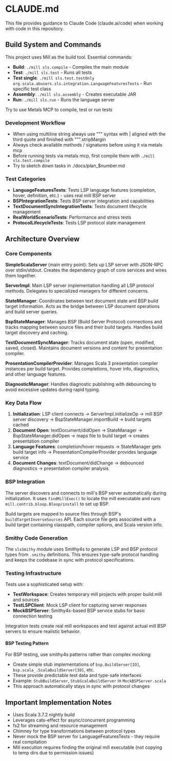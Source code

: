 # CLAUDE.md

This file provides guidance to Claude Code (claude.ai/code) when working with code in this repository.

## Build System and Commands

This project uses Mill as the build tool. Essential commands:

- **Build**: `./mill sls.compile` - Compiles the main module
- **Test**: `./mill sls.test` - Runs all tests  
- **Test single**: `./mill sls.test.testOnly org.scala.abusers.sls.integration.LanguageFeaturesTests` - Run specific test class
- **Assembly**: `./mill sls.assembly` - Creates executable JAR
- **Run**: `./mill sls.run` - Runs the language server

Try to use Metals MCP to compile, test or run tests

### Development Workflow

- When using multiline string always use """ syntax with | aligned with the third quote and finished with """.stripMargin
- Always check available methods / signatures before using it via metals mcp  
- Before running tests via metals mcp, first compile them with `./mill sls.test.compile`
- Try to sketch down tasks in ./docs/plan_$number.md

### Test Categories

- **LanguageFeaturesTests**: Tests LSP language features (completion, hover, definition, etc.) - uses real mill BSP server
- **BSPIntegrationTests**: Tests BSP server integration and capabilities
- **TextDocumentSyncIntegrationTests**: Tests document lifecycle management
- **RealWorldScenarioTests**: Performance and stress tests
- **ProtocolLifecycleTests**: Tests LSP protocol state management

## Architecture Overview

### Core Components

**SimpleScalaServer** (main entry point): Sets up LSP server with JSON-RPC over stdin/stdout. Creates the dependency graph of core services and wires them together.

**ServerImpl**: Main LSP server implementation handling all LSP protocol methods. Delegates to specialized managers for different concerns.

**StateManager**: Coordinates between text document state and BSP build target information. Acts as the bridge between LSP document operations and build server queries.

**BspStateManager**: Manages BSP (Build Server Protocol) connections and tracks mapping between source files and their build targets. Handles build target discovery and caching.

**TextDocumentSyncManager**: Tracks document state (open, modified, saved, closed). Maintains document versions and content for presentation compiler.

**PresentationCompilerProvider**: Manages Scala 3 presentation compiler instances per build target. Provides completions, hover info, diagnostics, and other language features.

**DiagnosticManager**: Handles diagnostic publishing with debouncing to avoid excessive updates during rapid typing.

### Key Data Flow

1. **Initialization**: LSP client connects → ServerImpl.initializeOp → mill BSP server discovery → BspStateManager.importBuild → build targets cached
2. **Document Open**: textDocument/didOpen → StateManager → BspStateManager.didOpen → maps file to build target → creates presentation compiler
3. **Language Features**: completion/hover requests → StateManager gets build target info → PresentationCompilerProvider provides language service
4. **Document Changes**: textDocument/didChange → debounced diagnostics → presentation compiler analysis

### BSP Integration

The server discovers and connects to mill's BSP server automatically during initialization. It uses `findMillExec()` to locate the mill executable and runs `mill.contrib.bloop.Bloop/install` to set up BSP.

Build targets are mapped to source files through BSP's `buildTargetInverseSources` API. Each source file gets associated with a build target containing classpath, compiler options, and Scala version info.

### Smithy Code Generation

The `slsSmithy` module uses Smithy4s to generate LSP and BSP protocol types from `.smithy` definitions. This ensures type-safe protocol handling and keeps the codebase in sync with protocol specifications.

### Testing Infrastructure

Tests use a sophisticated setup with:
- **TestWorkspace**: Creates temporary mill projects with proper build.mill and sources
- **TestLSPClient**: Mock LSP client for capturing server responses  
- **MockBSPServer**: Smithy4s-based BSP service stubs for basic connection testing

Integration tests create real mill workspaces and test against actual mill BSP servers to ensure realistic behavior.

#### BSP Testing Pattern

For BSP testing, use smithy4s patterns rather than complex mocking:
- Create simple stub implementations of `bsp.BuildServer[IO]`, `bsp.scala_.ScalaBuildServer[IO]`, etc.
- These provide predictable test data and type-safe interfaces
- Example: `StubBuildServer`, `StubScalaBuildServer` in `MockBSPServer.scala`
- This approach automatically stays in sync with protocol changes

## Important Implementation Notes

- Uses Scala 3.7.2 nightly build
- Leverages cats-effect for async/concurrent programming  
- fs2 for streaming and resource management
- Chimney for type transformations between protocol types
- Never mock the BSP server for LanguageFeaturesTests - they require real compilation
- Mill execution requires finding the original mill executable (not copying to temp dirs due to permission issues)

